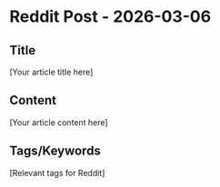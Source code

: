 # Reddit Post - 2026-03-06

## Title
[Your article title here]

## Content
[Your article content here]

## Tags/Keywords
[Relevant tags for Reddit]

